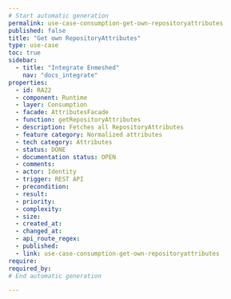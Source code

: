 ```yaml
---
# Start automatic generation
permalink: use-case-consumption-get-own-repositoryattributes
published: false
title: "Get own RepositoryAttributes"
type: use-case
toc: true
sidebar:
  - title: "Integrate Enmeshed"
    nav: "docs_integrate"
properties:
  - id: RA22
  - component: Runtime
  - layer: Consumption
  - facade: AttributesFacade
  - function: getRepositoryAttributes
  - description: Fetches all RepositoryAttributes
  - feature category: Normalized attributes
  - tech category: Attributes
  - status: DONE
  - documentation status: OPEN
  - comments:
  - actor: Identity
  - trigger: REST API
  - precondition:
  - result:
  - priority:
  - complexity:
  - size:
  - created_at:
  - changed_at:
  - api_route_regex:
  - published:
  - link: use-case-consumption-get-own-repositoryattributes
require:
required_by:
# End automatic generation

---
```

